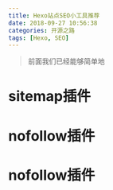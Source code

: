 ```yaml
---
title: Hexo站点SEO小工具推荐
date: 2018-09-27 10:56:38
categories: 开源之路
tags: [Hexo, SEO]
---
```


>前面我们已经能够简单地

# sitemap插件

# nofollow插件

# nofollow插件